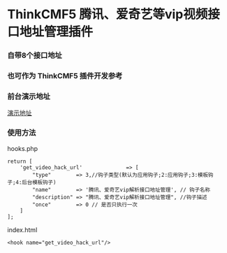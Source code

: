 ThinkCMF5 腾讯、爱奇艺等vip视频接口地址管理插件
===============
### 自带8个接口地址


### 也可作为 ThinkCMF5 插件开发参考


### 前台演示地址
[演示地址](http://a1k4id.cn/portal/video_hack/index.html)


### 使用方法
hooks.php
```
return [
    'get_video_hack_url'              => [
        "type"        => 3,//钩子类型(默认为应用钩子;2:应用钩子;3:模板钩子;4:后台模板钩子)
        "name"        => '腾讯、爱奇艺vip解析接口地址管理', // 钩子名称
        "description" => "腾讯、爱奇艺vip解析接口地址管理", //钩子描述
        "once"        => 0 // 是否只执行一次
    ]
];
```
index.html
```
<hook name="get_video_hack_url"/>
```